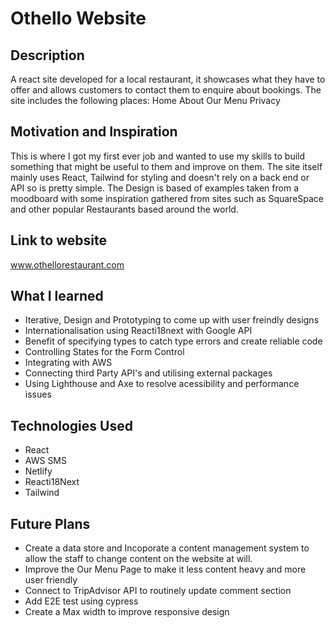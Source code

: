 # Othello Website

## Description
A react site developed for a local restaurant, it showcases what they have to offer and allows customers to contact them to enquire about bookings.
The site includes the following places:
Home
About
Our Menu
Privacy


## Motivation and Inspiration
This is where I got my first ever job and wanted to use my skills to build something that might be useful to them and improve on them. The site itself mainly uses React, Tailwind for styling and doesn't rely on a back end or API so is pretty simple.
The Design is based of examples taken from a moodboard with some inspiration gathered from sites such as SquareSpace and other popular Restaurants based around the world.

## Link to website
www.othellorestaurant.com

## What I learned 
- Iterative, Design and Prototyping to come up with user freindly designs
- Internationalisation using Reacti18next with Google API
- Benefit of specifying types to catch type errors and create reliable code 
- Controlling States for the Form Control
- Integrating with AWS
- Connecting third Party API's and utilising external packages
- Using Lighthouse and Axe to resolve acessibility and performance issues


## Technologies Used
- React
- AWS SMS
- Netlify
- Reacti18Next
- Tailwind



## Future Plans
- Create a data store and Incoporate a content management system to allow the staff to change content on the website at will.
- Improve the Our Menu Page to make it less content heavy and more user friendly
- Connect to TripAdvisor API to routinely update comment section
- Add E2E test using cypress
- Create a Max width to improve responsive design
